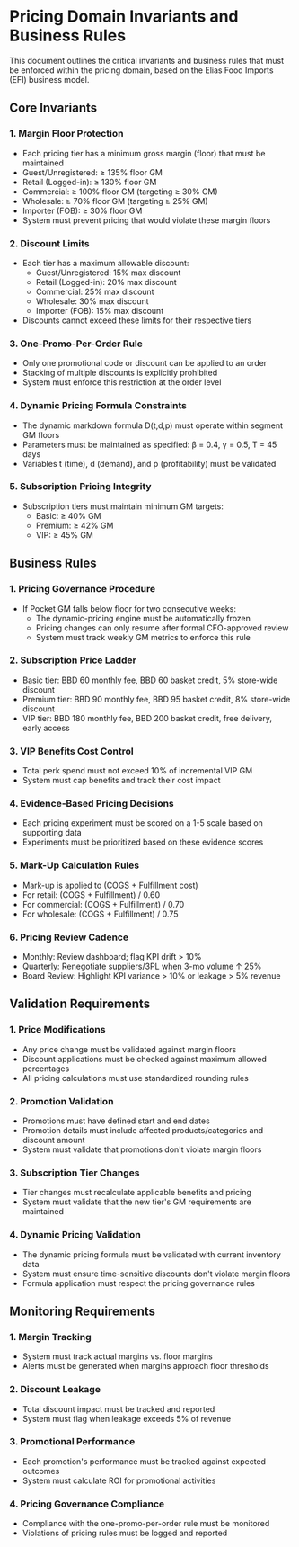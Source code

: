 # Pricing Domain Invariants and Business Rules

This document outlines the critical invariants and business rules that must be enforced within the pricing domain, based on the Elias Food Imports (EFI) business model.

## Core Invariants

### 1. Margin Floor Protection
- Each pricing tier has a minimum gross margin (floor) that must be maintained
- Guest/Unregistered: ≥ 135% floor GM
- Retail (Logged-in): ≥ 130% floor GM
- Commercial: ≥ 100% floor GM (targeting ≥ 30% GM)
- Wholesale: ≥ 70% floor GM (targeting ≥ 25% GM)
- Importer (FOB): ≥ 30% floor GM
- System must prevent pricing that would violate these margin floors

### 2. Discount Limits
- Each tier has a maximum allowable discount:
  - Guest/Unregistered: 15% max discount
  - Retail (Logged-in): 20% max discount
  - Commercial: 25% max discount
  - Wholesale: 30% max discount
  - Importer (FOB): 15% max discount
- Discounts cannot exceed these limits for their respective tiers

### 3. One-Promo-Per-Order Rule
- Only one promotional code or discount can be applied to an order
- Stacking of multiple discounts is explicitly prohibited
- System must enforce this restriction at the order level

### 4. Dynamic Pricing Formula Constraints
- The dynamic markdown formula D(t,d,p) must operate within segment GM floors
- Parameters must be maintained as specified: β = 0.4, γ = 0.5, T = 45 days
- Variables t (time), d (demand), and p (profitability) must be validated

### 5. Subscription Pricing Integrity
- Subscription tiers must maintain minimum GM targets:
  - Basic: ≥ 40% GM
  - Premium: ≥ 42% GM
  - VIP: ≥ 45% GM

## Business Rules

### 1. Pricing Governance Procedure
- If Pocket GM falls below floor for two consecutive weeks:
  - The dynamic-pricing engine must be automatically frozen
  - Pricing changes can only resume after formal CFO-approved review
  - System must track weekly GM metrics to enforce this rule

### 2. Subscription Price Ladder
- Basic tier: BBD 60 monthly fee, BBD 60 basket credit, 5% store-wide discount
- Premium tier: BBD 90 monthly fee, BBD 95 basket credit, 8% store-wide discount
- VIP tier: BBD 180 monthly fee, BBD 200 basket credit, free delivery, early access

### 3. VIP Benefits Cost Control
- Total perk spend must not exceed 10% of incremental VIP GM
- System must cap benefits and track their cost impact

### 4. Evidence-Based Pricing Decisions
- Each pricing experiment must be scored on a 1-5 scale based on supporting data
- Experiments must be prioritized based on these evidence scores

### 5. Mark-Up Calculation Rules
- Mark-up is applied to (COGS + Fulfillment cost)
- For retail: (COGS + Fulfillment) / 0.60
- For commercial: (COGS + Fulfillment) / 0.70
- For wholesale: (COGS + Fulfillment) / 0.75

### 6. Pricing Review Cadence
- Monthly: Review dashboard; flag KPI drift > 10%
- Quarterly: Renegotiate suppliers/3PL when 3-mo volume ↑ 25%
- Board Review: Highlight KPI variance > 10% or leakage > 5% revenue

## Validation Requirements

### 1. Price Modifications
- Any price change must be validated against margin floors
- Discount applications must be checked against maximum allowed percentages
- All pricing calculations must use standardized rounding rules

### 2. Promotion Validation
- Promotions must have defined start and end dates
- Promotion details must include affected products/categories and discount amount
- System must validate that promotions don't violate margin floors

### 3. Subscription Tier Changes
- Tier changes must recalculate applicable benefits and pricing
- System must validate that the new tier's GM requirements are maintained

### 4. Dynamic Pricing Validation
- The dynamic pricing formula must be validated with current inventory data
- System must ensure time-sensitive discounts don't violate margin floors
- Formula application must respect the pricing governance rules

## Monitoring Requirements

### 1. Margin Tracking
- System must track actual margins vs. floor margins
- Alerts must be generated when margins approach floor thresholds

### 2. Discount Leakage
- Total discount impact must be tracked and reported
- System must flag when leakage exceeds 5% of revenue

### 3. Promotional Performance
- Each promotion's performance must be tracked against expected outcomes
- System must calculate ROI for promotional activities

### 4. Pricing Governance Compliance
- Compliance with the one-promo-per-order rule must be monitored
- Violations of pricing rules must be logged and reported

